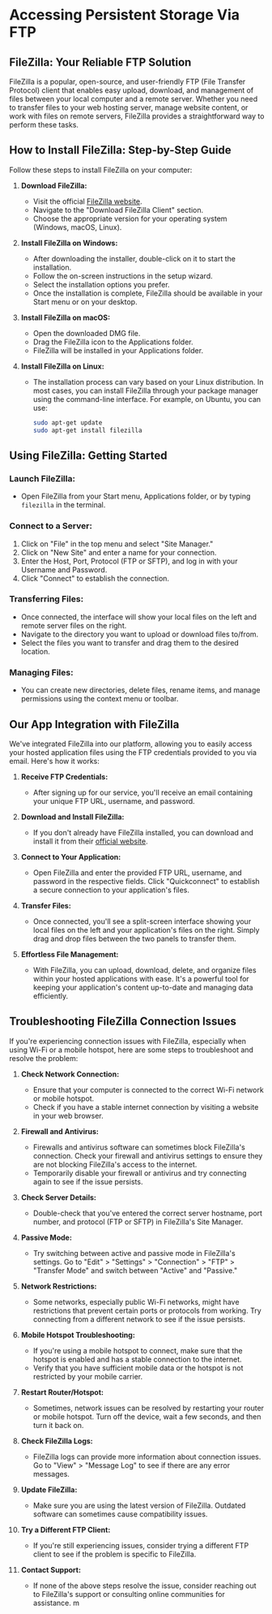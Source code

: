 # Accessing Persistent Storage Via FTP

## FileZilla: Your Reliable FTP Solution

FileZilla is a popular, open-source, and user-friendly FTP (File Transfer Protocol) client that enables easy upload, download, and management of files between your local computer and a remote server. Whether you need to transfer files to your web hosting server, manage website content, or work with files on remote servers, FileZilla provides a straightforward way to perform these tasks.

## How to Install FileZilla: Step-by-Step Guide

Follow these steps to install FileZilla on your computer:

1. **Download FileZilla:**
   - Visit the official [FileZilla website](https://filezilla-project.org/download.php).
   - Navigate to the "Download FileZilla Client" section.
   - Choose the appropriate version for your operating system (Windows, macOS, Linux).

2. **Install FileZilla on Windows:**
   - After downloading the installer, double-click on it to start the installation.
   - Follow the on-screen instructions in the setup wizard.
   - Select the installation options you prefer.
   - Once the installation is complete, FileZilla should be available in your Start menu or on your desktop.

3. **Install FileZilla on macOS:**
   - Open the downloaded DMG file.
   - Drag the FileZilla icon to the Applications folder.
   - FileZilla will be installed in your Applications folder.

4. **Install FileZilla on Linux:**
   - The installation process can vary based on your Linux distribution. In most cases, you can install FileZilla through your package manager using the command-line interface. For example, on Ubuntu, you can use:
     ```bash
     sudo apt-get update
     sudo apt-get install filezilla
     ```

## Using FileZilla: Getting Started

### Launch FileZilla:
- Open FileZilla from your Start menu, Applications folder, or by typing `filezilla` in the terminal.

### Connect to a Server:
1. Click on "File" in the top menu and select "Site Manager."
2. Click on "New Site" and enter a name for your connection.
3. Enter the Host, Port, Protocol (FTP or SFTP), and log in with your Username and Password.
4. Click "Connect" to establish the connection.

### Transferring Files:
- Once connected, the interface will show your local files on the left and remote server files on the right.
- Navigate to the directory you want to upload or download files to/from.
- Select the files you want to transfer and drag them to the desired location.

### Managing Files:
- You can create new directories, delete files, rename items, and manage permissions using the context menu or toolbar.

## Our App Integration with FileZilla

We've integrated FileZilla into our platform, allowing you to easily access your hosted application files using the FTP credentials provided to you via email. Here's how it works:

1. **Receive FTP Credentials:**
   - After signing up for our service, you'll receive an email containing your unique FTP URL, username, and password.

2. **Download and Install FileZilla:**
   - If you don't already have FileZilla installed, you can download and install it from their [official website](https://filezilla-project.org/download.php).

3. **Connect to Your Application:**
   - Open FileZilla and enter the provided FTP URL, username, and password in the respective fields. Click "Quickconnect" to establish a secure connection to your application's files.

4. **Transfer Files:**
   - Once connected, you'll see a split-screen interface showing your local files on the left and your application's files on the right. Simply drag and drop files between the two panels to transfer them.

5. **Effortless File Management:**
   - With FileZilla, you can upload, download, delete, and organize files within your hosted applications with ease. It's a powerful tool for keeping your application's content up-to-date and managing data efficiently.

## Troubleshooting FileZilla Connection Issues

If you're experiencing connection issues with FileZilla, especially when using Wi-Fi or a mobile hotspot, here are some steps to troubleshoot and resolve the problem:

1. **Check Network Connection:**
   - Ensure that your computer is connected to the correct Wi-Fi network or mobile hotspot.
   - Check if you have a stable internet connection by visiting a website in your web browser.

2. **Firewall and Antivirus:**
   - Firewalls and antivirus software can sometimes block FileZilla's connection. Check your firewall and antivirus settings to ensure they are not blocking FileZilla's access to the internet.
   - Temporarily disable your firewall or antivirus and try connecting again to see if the issue persists.

3. **Check Server Details:**
   - Double-check that you've entered the correct server hostname, port number, and protocol (FTP or SFTP) in FileZilla's Site Manager.

4. **Passive Mode:**
   - Try switching between active and passive mode in FileZilla's settings. Go to "Edit" > "Settings" > "Connection" > "FTP" > "Transfer Mode" and switch between "Active" and "Passive."

5. **Network Restrictions:**
   - Some networks, especially public Wi-Fi networks, might have restrictions that prevent certain ports or protocols from working. Try connecting from a different network to see if the issue persists.

6. **Mobile Hotspot Troubleshooting:**
   - If you're using a mobile hotspot to connect, make sure that the hotspot is enabled and has a stable connection to the internet.
   - Verify that you have sufficient mobile data or the hotspot is not restricted by your mobile carrier.

7. **Restart Router/Hotspot:**
   - Sometimes, network issues can be resolved by restarting your router or mobile hotspot. Turn off the device, wait a few seconds, and then turn it back on.

8. **Check FileZilla Logs:**
   - FileZilla logs can provide more information about connection issues. Go to "View" > "Message Log" to see if there are any error messages.

9. **Update FileZilla:**
   - Make sure you are using the latest version of FileZilla. Outdated software can sometimes cause compatibility issues.

10. **Try a Different FTP Client:**
    - If you're still experiencing issues, consider trying a different FTP client to see if the problem is specific to FileZilla.

11. **Contact Support:**
    - If none of the above steps resolve the issue, consider reaching out to FileZilla's support or consulting online communities for assistance.
m